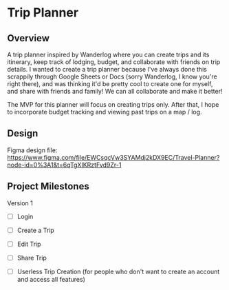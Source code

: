 # Trip Planner

## Overview
A trip planner inspired by Wanderlog where you can create trips and its itinerary, keep track of lodging, budget, and collaborate with friends on trip details. I wanted to create a trip planner because I've always done this scrappily through Google Sheets or Docs (sorry Wanderlog, I know you're right there), and was thinking it'd be pretty cool to create one for myself, and share with friends and family! We can all collaborate and make it better!

The MVP for this planner will focus on creating trips only. After that, I hope to incorporate budget tracking and viewing past trips on a map / log.

## Design
Figma design file: https://www.figma.com/file/EWCsqcVw3SYAMdj2kDX9EC/Travel-Planner?node-id=0%3A1&t=6qTgXIKRztFvd9Zr-1

## Project Milestones

Version 1
- [ ] Login
- [ ] Create a Trip
- [ ] Edit Trip
- [ ] Share Trip
- [ ] Userless Trip Creation (for people who don't want to create an account and access all features)


